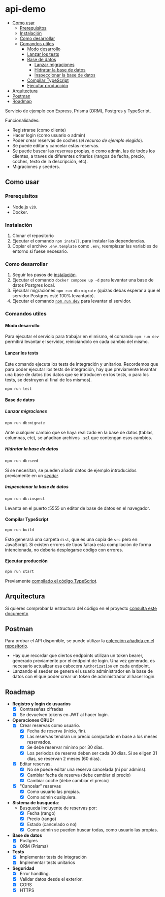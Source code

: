 # api-demo

- [Como usar](#como-usar)
  - [Prerequisitos](#prerequisitos)
  - [Instalación](#instalación)
  - [Como desarrollar](#como-desarrollar)
  - [Comandos utiles](#comandos-utiles)
    - [Modo desarrollo](#modo-desarrollo)
    - [Lanzar los tests](#lanzar-los-tests)
    - [Base de datos](#base-de-datos)
      - [Lanzar migraciones](#lanzar-migraciones)
      - [Hidratar la base de datos](#hidratar-la-base-de-datos)
      - [Inspeccionar la base de datos](#inspeccionar-la-base-de-datos)
    - [Compilar TypeScript](#compilar-typescript)
    - [Ejecutar producción](#ejecutar-producción)
- [Arquitectura](#arquitectura)
- [Postman](#postman)
- [Roadmap](#roadmap)

Servicio de ejemplo con Express, Prisma (ORM), Postgres y TypeScript.

Funcionalidades:

- Registrarse (como cliente)
- Hacer login (como usuario o admin)
- Poder crear reservas de coches (_el recurso de ejemplo elegido_).
- Se puede editar y cancelar estas reservas.
- Se puede buscar las reservas propias, o como admin, las de todos los clientes, a traves de diferentes criterios (rangos de fecha, precio, coches, texto de la descripción, etc).
- Migraciones y seeders.

## Como usar

### Prerequisitos

- Node.js `v20`.
- Docker.

### Instalación

1. Clonar el repositorio
2. Ejecutar el comando `npm install`, para instalar las dependencias.
3. Copiar el archivo `.env.template` como `.env`, reemplazar las variables de entorno si fuese necesario.

### Como desarrollar

1. Seguir los pasos de [instalación](#instalación).
2. Ejecutar el comando `docker compose up -d` para levantar una base de datos Postgres local.
3. Ejecutar migraciones `npm run db:migrate` (quizas debas esperar a que el servidor Postgres esté 100% levantado).
4. Ejecutar el comando [`npm run dev`](#modo-desarrollo) para levantar el servidor.

### Comandos utiles

#### Modo desarrollo

Para ejecutar el servicio para trabajar en el mismo, el comando `npm run dev` permitirá levantar el servidor, reiniciandolo en cada cambio del mismo.

#### Lanzar los tests

Este comando ejecuta los tests de integración y unitarios. Recordemos que para poder ejecutar los tests de integración, hay que previamente levantar una base de datos (los datos que se introducen en los tests, o para los tests, se destruyen al final de los mismos).

```bash
npm run test
```

#### Base de datos

##### Lanzar migraciones

```bash
npm run db:migrate
```

Ante cualquier cambio que se haya realizado en la base de datos (tablas, columnas, etc), se añadiran archivos `.sql` que contengan esos cambios.

##### Hidratar la base de datos

```bash
npm run db:seed
```

Si se necesitan, se pueden añadir datos de ejemplo introducidos previamente en un [_seeder_](./prisma/seed.ts).

##### Inspeccionar la base de datos

```bash
npm run db:inspect
```

Levanta en el puerto :5555 un editor de base de datos en el navegador.

#### Compilar TypeScript

```bash
npm run build
```

Esto generará una carpeta `dist`, que es una copia de `src` pero en JavaScript. Si existen errores de tipos fallará esta compilación de forma intencionada, no debería desplegarse código con errores.

#### Ejecutar producción

```bash
npm run start
```

Previamente [compilado el código TypeScript](#compilar-typescript).

## Arquitectura

Si quieres comprobar la estructura del código en el proyecto [consulta este documento](./ARCHITECTURE.md).

## Postman

Para probar el API disponible, se puede utilizar la [colección añadida en el repositorio](./postman.json).

- Hay que recordar que ciertos endpoints utilizan un token bearer, generado previamente por el endpoint de login. Una vez generado, es necesario actualizar esa cabecera `Authorization` en cada endpoint.
- Lanzando el seeder se genera el usuario administrador en la base de datos con el que poder crear un token de administrador al hacer login.

## Roadmap

- **Registro y login de usuarios**
  - [x] Contraseñas cifradas
  - [x] Se devuelven tokens en JWT al hacer login.
- **Operaciones CRUD:**
  - [x] Crear reservas como usuario.
    - [x] Fecha de reserva (inicio, fin).
    - [x] Las reservas tendran un precio computado en base a los meses reservados.
    - [x] Se debe reservar minimo por 30 días.
    - [x] Los periodos de reserva deben ser cada 30 días. Si se eligen 31 días, se reservan 2 meses (60 días).
  - [x] Editar reservas.
    - [x] No se puede editar una reserva cancelada (ni por admins).
    - [x] Cambiar fecha de reserva (debe cambiar el precio)
    - [x] Cambiar coche (debe cambiar el precio)
  - [x] "Cancelar" reservas
    - [x] Como usuario las propias.
    - [x] Como admin cualquiera.
- **Sistema de busqueda**:
  - Busqueda incluyente de reservas por:
    - [x] Fecha (rango)
    - [x] Precio (rango)
    - [x] Estado (cancelado o no)
    - [x] Como admin se pueden buscar todas, como usuario las propias.
- **Base de datos**
  - [x] Postgres
  - [x] ORM (Prisma)
- **Tests**
  - [x] Implementar tests de integración
  - [x] Implementar tests unitarios
- **Seguridad**
  - [x] Error handling.
  - [x] Validar datos desde el exterior.
  - [x] CORS
  - [x] HTTPS
